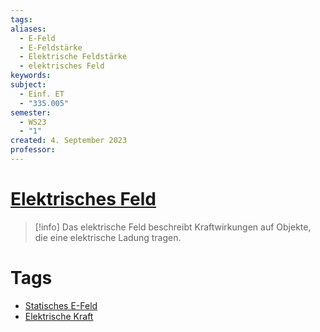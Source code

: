 ```yaml
---
tags: 
aliases:
  - E-Feld
  - E-Feldstärke
  - Elektrische Feldstärke
  - elektrisches Feld
keywords: 
subject:
  - Einf. ET
  - "335.005"
semester:
  - WS23
  - "1"
created: 4. September 2023
professor:
---
```


# [Elektrisches Feld](https://de.wikipedia.org/wiki/Elektrisches_Feld)

> [!info] Das elektrische Feld beschreibt Kraftwirkungen auf Objekte, die eine elektrische Ladung tragen.

# Tags

- [Statisches E-Feld](Statisches%20E-Feld.md)
- [Elektrische Kraft](Elektrische%20Kraft.md)